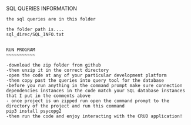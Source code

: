 SQL QUERIES INFORMATION 
~~~~~~~~~~~~~~~~~~~~~~~ 
the sql queries are in this folder 

the folder path is.... 
sql_direc/SQL_INFO.txt 


RUN PROGRAM 
~~~~~~~~~~~ 

-download the zip folder from github 
-then unzip it in the correct directory  
-open the code at any of your particular development platform  
-then copy past the queries into query tool for the database
-before you run anything in the command prompt make sure connection dependencies instances in the code match your SQL database instances that I put in the comments above   
- once project is un zipped run open the command prompt to the directory of the project and run this command 
pip3 install psycopg2 
-then run the code and enjoy interacting with the CRUD application! 

